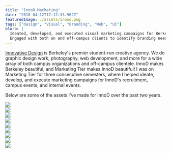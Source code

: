 ```yaml
---
title: "InnoD Marketing"
date: "2018-04-12T17:12:33.962Z"
featuredImage: ./assets/innod.png
tags: ["design", "Visual", "Branding", "Web", "UI"]
blurb: |
  Ideated, developed, and executed visual marketing campaigns for Berkeley's premier student-run creative agency.
  Engaged with both on and off-campus clients to identify branding needs and design visual solutions for them.
---
```


<a href="https://innovativedesign.club/" target="_blank" class="cycle">Innovative Design</a>
is Berkeley's premier student-run creative agency. We do graphic design work, photography, web development, and more for a wide array of both campus organizations and off-campus clientele. InnoD makes Berkeley beautiful, and Marketing Tier makes InnoD beautiful! I was on Marketing Tier for three consecutive semesters, where I helped ideate, develop, and execute marketing campaigns for InnoD's recruitment, campus events, and internal events.

Below are some of the assets I've made for InnoD over the past two years.  

<div class="flex-grid">
  <div class="col"><img src="./assets/desklogo.png"></div>
  <div class="col" style="flex: 1 0 64.2%"><img src="./assets/innod.png"></div>
</div>
<div class="flex-grid">
  <div class="col"><img src="./assets/banquet_front.png"></div>
  <div class="col"><img src="./assets/banquet_back.png"></div>
</div>
<div class="flex-grid">
  <div class="col" style="flex: 1 0 56.8%"><img src="./assets/thankyou.png"></div>
  <div class="col"><img src="./assets/hex-color.png"></div>
</div>
<div class="flex-grid">
  <div class="col"><img src="./assets/dark_mountain_color.png"></div>
  <div class="col"><img src="./assets/light_mountain_color.png"></div>
  <div class="col"><img src="./assets/dark_mountain_color.png"></div>
</div>
